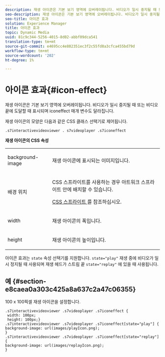 ```yaml
---
description: 재생 아이콘은 기본 보기 영역에 오버레이됩니다. 비디오가 일시 중지될 때 또는 비디오 끝에 도달할 때 표시되며 iconeffect 매개 변수도 달라집니다.
seo-description: 재생 아이콘은 기본 보기 영역에 오버레이됩니다. 비디오가 일시 중지될 때 또는 비디오 끝에 도달할 때 표시되며 iconeffect 매개 변수도 달라집니다.
seo-title: 아이콘 효과
solution: Experience Manager
title: 아이콘 효과
topic: Dynamic Media
uuid: 81c9c344-5256-4015-8d02-abbf09dca541
translation-type: tm+mt
source-git-commit: e4695cc4e882351ec3f2c55fd8a3cfca455bd79d
workflow-type: tm+mt
source-wordcount: '202'
ht-degree: 1%

---
```



# 아이콘 효과{#icon-effect}

재생 아이콘은 기본 보기 영역에 오버레이됩니다. 비디오가 일시 중지될 때 또는 비디오 끝에 도달할 때 표시되며 iconeffect 매개 변수도 달라집니다.

<!--<a id="section_061E550C1C1D4DB2BD663A898895B38C"></a>-->

재생 아이콘의 모양은 다음과 같은 CSS 클래스 선택기로 제어됩니다.

```
.s7interactivevideoviewer . s7videoplayer .s7iconeffect
```

**재생 아이콘의 CSS 속성**

<table id="table_C48C56E696304C9BAFEE71BA9EA9A174"> 
 <tbody> 
  <tr> 
   <td colname="col1"> <p> <span class="codeph"> background-image  </span> </p> </td> 
   <td colname="col2"> <p> 재생 아이콘에 표시되는 이미지입니다. </p> </td> 
  </tr> 
  <tr> 
   <td colname="col1"> <p> <span class="codeph"> 배경 위치  </span> </p> </td> 
   <td colname="col2"> <p> CSS 스프라이트를 사용하는 경우 아트워크 스프라이트 안에 배치할 수 있습니다. </p> <p><a href="../../../c-html5-aem-asset-viewers/c-html5-aem-int-video/c-html5-aem-int-video-customizingviewer/c-html5-aem-int-video-customizingviewer.md#section-9b6d8d601cb441d08214dada7bb4eddc" format="dita" scope="local"> CSS 스프라이트 </a>를 참조하십시오. </p> </td> 
  </tr> 
  <tr> 
   <td colname="col1"> <p> <span class="codeph"> width </span> </p> </td> 
   <td colname="col2"> <p> 재생 아이콘의 폭입니다. </p> </td> 
  </tr> 
  <tr> 
   <td colname="col1"> <p> <span class="codeph"> height </span> </p> </td> 
   <td colname="col2"> <p>재생 아이콘의 높이입니다. </p> </td> 
  </tr> 
 </tbody> 
</table>

아이콘 효과는 `state` 속성 선택기를 지원합니다. `state="play"` 재생 중에 비디오가 일시 정지될 때 사용되며 재생 헤드가 스트림 끝 `state="replay"` 에 있을 때 사용됩니다.

## 예 {#section-e8caea0a303c425a8a637c2a47c06355}

100 x 100픽셀 재생 아이콘을 설정합니다.

```
.s7interactivevideoviewer .s7videoplayer .s7iconeffect { 
 width: 100px; 
 height: 100px;} 
.s7interactivevideoviewer .s7videoplayer .s7iconeffect[state="play"] { 
background-image: url(images/playIcon.png); 
} 
.s7interactivevideoviewer .s7videoplayer .s7iconeffect[state="replay"] { 
background-image: url(images/replayIcon.png); 
}
```

